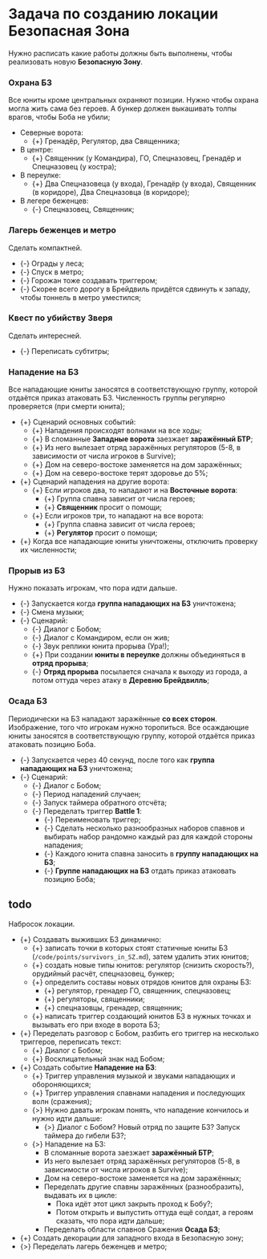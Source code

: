 # Задача по созданию локации Безопасная Зона

Нужно расписать какие работы должны быть выполнены, чтобы реализовать новую **Безопасную Зону**.

### Охрана БЗ
Все юниты кроме центральных охраняют позиции. Нужно чтобы охрана могла жить сама без героев. А бункер должен выкашивать толпы врагов, чтобы Боба не убили;

* Северные ворота:
   * {+} Гренадёр, Регулятор, два Священника;
* В центре:
   * {+} Священник (у Командира), ГО, Спецназовец, Гренадёр и Спецназовец (у костра);
* В переулке:
   * {+} Два Спецназовеца (у входа), Гренадёр (у входа), Священник (в коридоре), Два Спецназовца (в коридоре);
* В легере беженцев:
   * {-} Спецназовец, Священник;

### Лагерь беженцев и метро
Сделать компактней.

* {-} Ограды у леса;
* {-} Спуск в метро;
* {-} Горожан тоже создавать триггером;
* {-} Скорее всего дорогу в Брейдвиль придётся сдвинуть к западу, чтобы тоннель в метро уместился;

### Квест по убийству Зверя
Сделать интересней.

* {-} Переписать субтитры;

### Нападение на БЗ
Все нападающие юниты заносятся в соответствующую группу, которой отдаётся приказ атаковать БЗ. Численность группы регулярно проверяется (при смерти юнита);

* {+} Сценарий основных событий:
   * {+} Нападения происходят волнами на все ходы;
   * {+} В сломанные **Западные ворота** заезжает **заражённый БТР**;
   * {+} Из него вылезает отряд заражённых регуляторов (5-8, в зависимости от числа игроков в Survive);
   * {+} Дом на северо-востоке заменяется на дом заражённых;
   * {+} Дом на северо-востоке терят здоровье до 5%;
* {+} Сценарий нападения на другие ворота:
   * {+} Если игроков два, то нападают и на **Восточные ворота**:
      * {+} Группа спавна зависит от числа героев;
      * {+} **Священник** просит о помощи;
   * {+} Если игроков три, то нападают на все ворота:
      * {+} Группа спавна зависит от числа героев;
      * {+} **Регулятор** просит о помощи;
* {+} Когда все нападающие юниты уничтожены, отключить проверку их численности;

### Прорыв из БЗ
Нужно показать игрокам, что пора идти дальше.

* {-} Запускается когда **группа нападающих на БЗ** уничтожена;
* {-} Смена музыки;
* {-} Сценарий:
   * {-} Диалог с Бобом;
   * {-} Диалог с Командиром, если он жив;
   * {-} Звук реплики юнита прорыва (Ура!);
   * {+} При создании **юниты в переулке** должны объединяться в **отряд прорыва**;
   * {-} **Отряд прорыва** посылается  сначала к выходу из города, а потом оттуда через атаку в **Деревню Брейдвилль**;

### Осада БЗ
Периодически на БЗ нападают заражённые **со всех сторон**. Изображение, того что игрокам нужно торопиться.
Все осаждающие юниты заносятся в соответствующую группу, которой отдаётся приказ атаковать позицию Боба.

* {-} Запускается через 40 секунд, после того как **группа нападающих на БЗ** уничтожена;
* {-} Сценарий:
   * {-} Диалог с Бобом;
   * {-} Период нападений случаен;
   * {-} Запуск таймера обратного отсчёта;
   * {-} Переделать триггер **Battle 1**:
      * {-} Переименовать триггер;
      * {-} Сделать несколько разнообразных наборов спавнов и выбирать набор рандомно каждый раз для каждой стороны нападения;
      * {-} Каждого юнита спавна заносить в **группу нападающих на БЗ**;
      * {-} **Группе нападающих на БЗ** отдать приказ атаковать позицию Боба;

## todo
Набросок локации.

* {+} Создавать выживших БЗ динамично:
   * {+} записать точки в которых стоят статичные юниты БЗ (`/code/points/survivors_in_SZ.md`), затем удалить этих юнитов;
   * {+} создать новые типы юнитов: регулятор (снизить скорость?), орудийный расчёт, спецназовец, бункер;
   * {+} определить составы новых отрядов юнитов для охраны БЗ:
      * {+} регулятор, гренадер ГО, священник, спецназовец;
      * {+} регуляторы, священники;
      * {+} спецназовцы, гренадер, священник;
   * {+} написать триггер создающий юнитов БЗ в нужных точках и вызывать его при входе в ворота БЗ;
* {+} Переделать разговор с Бобом, разбить его триггер на несколько триггеров, переписать текст:
   * {+} Диалог с Бобом;
   * {+} Восклицательный знак над Бобом;
* {+} Создать событие **Нападение на БЗ**:
   * {+} Триггер управления музыкой и звуками нападающих и обороняющихся;
   * {+} Триггер управления спавнами нападения и последующих волн (сражения);
   * {>} Нужно давать игрокам понять, что нападение кончилось и нужно идти дальше:
      * {>} Диалог с Бобом? Новый отряд по защите БЗ? Запуск таймера до гибели БЗ?;
   * {>} Нападение на БЗ:
      * В сломанные ворота заезжает **заражённый БТР**;
      * Из него вылезает отряд заражённых регуляторов (5-8, в зависимости от числа игроков в Survive);
      * Дом на северо-востоке заменяется на дом заражённых;
      * Переделать другие спавны заражённых (разнообразить), выдавать их в цикле:
         * Пока идёт этот цикл закрыть проход к Бобу?;
         * Потом открыть и выпустить оттуда ещё солдат, а героям сказать, что пора идти дальше;
      * Переделать области спавнов Сражения **Осада БЗ**;
* {+} Создать декорации для западного входа в Безопасную зону;
* {>} Переделать лагерь беженцев и метро;